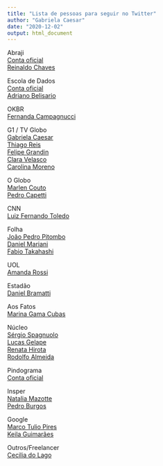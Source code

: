 ```yaml
---
title: "Lista de pessoas para seguir no Twitter"
author: "Gabriela Caesar"
date: "2020-12-02"
output: html_document
---
```


Abraji      
[Conta oficial](https://twitter.com/abraji)       
[Reinaldo Chaves](https://twitter.com/paidatocandeira)        
  
Escola de Dados       
[Conta oficial](https://twitter.com/EscolaDeDados)             
[Adriano Belisario](https://twitter.com/belisards)             
       
OKBR       
[Fernanda Campagnucci](https://twitter.com/fecampa)            

G1 / TV Globo              
[Gabriela Caesar](https://twitter.com/gabrielacaesar)       
[Thiago Reis](https://twitter.com/thiagoreiscorte)            
[Felipe Grandin](https://twitter.com/felipe_grandin)           
[Clara Velasco](https://twitter.com/claravelasco)          
[Carolina Moreno](https://twitter.com/anarina)           

O Globo        
[Marlen Couto](https://twitter.com/coutomarlen)      
[Pedro Capetti](https://twitter.com/PedroCapetti)       
    
CNN       
[Luiz Fernando Toledo](https://twitter.com/toledoluizf)       

Folha       
[João Pedro Pitombo](https://twitter.com/jppitombo)       
[Daniel Mariani](https://twitter.com/_danielmariani)       
[Fabio Takahashi](https://twitter.com/tak_fabio)       

UOL       
[Amanda Rossi](https://twitter.com/amanda_rossi)           

Estadão       
[Daniel Bramatti](https://twitter.com/bramatti)       

Aos Fatos       
[Marina Gama Cubas](https://twitter.com/marinagamacubas)       

Núcleo       
[Sérgio Spagnuolo](https://twitter.com/sergiospagnuolo)            
[Lucas Gelape](https://twitter.com/lgelape)            
[Renata Hirota](https://twitter.com/renata_mh)             
[Rodolfo Almeida](https://twitter.com/rodolfoalmd)             

Pindograma               
[Conta oficial](https://twitter.com/pindograma)       

Insper       
[Natalia Mazotte](https://twitter.com/NataliaMazotte)         
[Pedro Burgos](https://twitter.com/Burgos)

Google      
[Marco Tulio Pires](https://twitter.com/mtrpires)                
[Keila Guimarães](https://twitter.com/keilacguimaraes)                 

Outros/Freelancer       
[Cecilia do Lago](https://twitter.com/ceciliadolago)             



